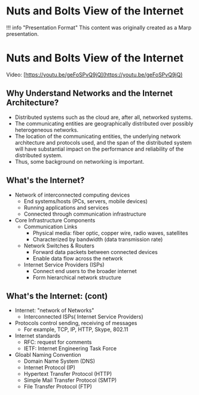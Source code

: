 # Nuts and Bolts View of the Internet

!!! info "Presentation Format"
    This content was originally created as a Marp presentation.

<div class="slide-content" id="slide-1">

# Nuts and Bolts View of the Internet

Video: [https://youtu.be/geFoSPvQ9jQ](https://youtu.be/geFoSPvQ9jQ)

</div>
<div class="slide-content" id="slide-2">

## Why Understand Networks and the Internet Architecture?

- Distributed systems such as the cloud are, after all, networked systems.
- The communicating entities are geographically distributed over possibly heterogeneous networks.
- The location of the communicating entities, the underlying network architecture and protocols used, and the span of the distributed system will have substantial impact on the performance and reliability of the distributed system.
- Thus, some background on networking is important.

</div>
<div class="slide-content" id="slide-3">

## What's the Internet?

- Network of interconnected computing devices
    - End systems/hosts (PCs, servers, mobile devices)
    - Running applications and services
    - Connected through communication infrastructure
- Core Infrastructure Components
    - Communication Links
        - Physical media: fiber optic, copper wire, radio waves, satellites
        - Characterized by bandwidth (data transmission rate)
    - Network Switches & Routers
        - Forward data packets between connected devices
        - Enable data flow across the network
    - Internet Service Providers (ISPs)
        - Connect end users to the broader internet
        - Form hierarchical network structure

</div>
<div class="slide-content" id="slide-4">

## What's the Internet: (cont)

- Internet: "network of Networks"
  - Interconnected ISPs( Internet Service Providers)
- Protocols control sending, receiving of messages
    - For example, TCP, IP, HTTP, Skype, 802.11
- Internet standards
    - RFC: request for comments
    - IETF: Internet Engineering Task Force 
- Gloabl Naming Convention
    - Domain Name System (DNS)
    - Internet Protocol (IP)
    - Hypertext Transfer Protocol (HTTP)
    - Simple Mail Transfer Protocol (SMTP)
    - File Transfer Protocol (FTP)

</div>
